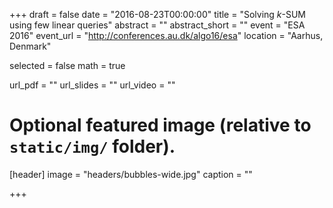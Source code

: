 +++
draft = false
date = "2016-08-23T00:00:00"
title = "Solving $k$-SUM using few linear queries"
abstract = ""
abstract_short = ""
event = "ESA 2016"
event_url = "http://conferences.au.dk/algo16/esa"
location = "Aarhus, Denmark"

selected = false
math = true

url_pdf = ""
url_slides = ""
url_video = ""

# Optional featured image (relative to `static/img/` folder).
[header]
image = "headers/bubbles-wide.jpg"
caption = ""

+++

<!--Embed your slides or video here using-->
<!--[shortcodes](https://gcushen.github.io/hugo-academic-demo/post/writing-markdown-latex/).-->
<!--Further details can easily be added using *Markdown* and $\rm \LaTeX$ math-->
<!--code. -->
